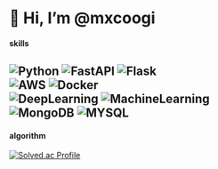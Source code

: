 # 👋 Hi, I’m @mxcoogi

#### skills
![Python](https://img.shields.io/badge/Python-blue)
![FastAPI](https://img.shields.io/badge/FastAPI-green)
![Flask](https://img.shields.io/badge/Flask-black)  
![AWS](https://img.shields.io/badge/AWS-Cloud-orange)
![Docker](https://img.shields.io/badge/Docker-blue)  
![DeepLearning](https://img.shields.io/badge/DeepLearning-TensorFlow-red)
![MachineLearning](https://img.shields.io/badge/MachineLearning-Scikit--learn-yellow)  
![MongoDB](https://img.shields.io/badge/MongoDB-olive)
![MYSQL](https://img.shields.io/badge/MYSQL-skyblue)
---
#### algorithm
[![Solved.ac Profile](http://mazassumnida.wtf/api/v2/generate_badge?boj=rnrwk8303)](https://solved.ac/rnrwk8303/)
<!---
mxcoogi/mxcoogi is a ✨ special ✨ repository because its `README.md` (this file) appears on your GitHub profile.
You can click the Preview link to take a look at your changes.
--->
